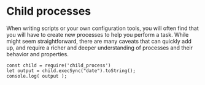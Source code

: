 <!--
setup:
  local:
    cwd: .
-->

# Child processes

When writing scripts or your own configuration tools, you will often find that you will have to create new processes to help you perform a task. While might seem straightforward, there are many caveats that can quickly add up, and require a richer and deeper understanding of processes and their behavior and properties.



```js| {type:'script'}
const child = require('child_process')
let output = child.execSync("date").toString();
console.log( output );
```

